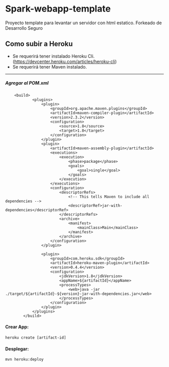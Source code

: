 # Spark-webapp-template

Proyecto template para levantar un servidor con html estatico. Forkeado de Desarrollo Seguro

## Como subir a Heroku

* Se requerirá tener instalado Heroku Cli. (https://devcenter.heroku.com/articles/heroku-cli)
* Se requerirá tener Maven instalado.

-----------

##### Agregar al POM.xml
    
        <build>
                <plugins>
                    <plugin>
                        <groupId>org.apache.maven.plugins</groupId>
                        <artifactId>maven-compiler-plugin</artifactId>
                        <version>2.3.2</version>
                        <configuration>
                            <source>1.8</source>
                            <target>1.8</target>
                        </configuration>
                    </plugin>
                    <plugin>
                        <artifactId>maven-assembly-plugin</artifactId>
                        <executions>
                            <execution>
                                <phase>package</phase>
                                <goals>
                                    <goal>single</goal>
                                </goals>
                            </execution>
                        </executions>
                        <configuration>
                            <descriptorRefs>
                                <!-- This tells Maven to include all dependencies -->
                                <descriptorRef>jar-with-dependencies</descriptorRef>
                            </descriptorRefs>
                            <archive>
                                <manifest>
                                    <mainClass>Main</mainClass>
                                </manifest>
                            </archive>
                        </configuration>
                    </plugin>
        
                    <plugin>
                        <groupId>com.heroku.sdk</groupId>
                        <artifactId>heroku-maven-plugin</artifactId>
                        <version>0.4.4</version>
                        <configuration>
                            <jdkVersion>1.8</jdkVersion>
                            <appName>${artifactId}</appName>
                            <processTypes>
                                <web>java -jar ./target/${artifactId}-${version}-jar-with-dependencies.jar</web>
                            </processTypes>
                        </configuration>
                    </plugin>
                </plugins>
            </build>
            
            
#### Crear App:

    heroku create [artifact-id]

#### Desplegar:

    mvn heroku:deploy